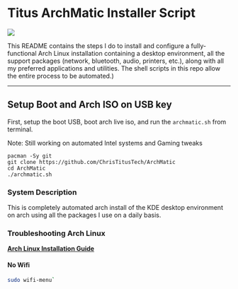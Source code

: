 # Titus ArchMatic Installer Script

<img src="https://i.imgur.com/Yn29sze.png" />

This README contains the steps I do to install and configure a fully-functional Arch Linux installation containing a desktop environment, all the support packages (network, bluetooth, audio, printers, etc.), along with all my preferred applications and utilities. The shell scripts in this repo allow the entire process to be automated.)

---

## Setup Boot and Arch ISO on USB key

First, setup the boot USB, boot arch live iso, and run the `archmatic.sh` from terminal.

Note: Still working on automated Intel systems and Gaming tweaks

```
pacman -Sy git
git clone https://github.com/ChrisTitusTech/ArchMatic
cd ArchMatic
./archmatic.sh
```

### System Description
This is completely automated arch install of the KDE desktop environment on arch using all the packages I use on a daily basis. 

### Troubleshooting Arch Linux

__[Arch Linux Installation Guide](https://github.com/rickellis/Arch-Linux-Install-Guide)__

#### No Wifi

```bash
sudo wifi-menu`
```

